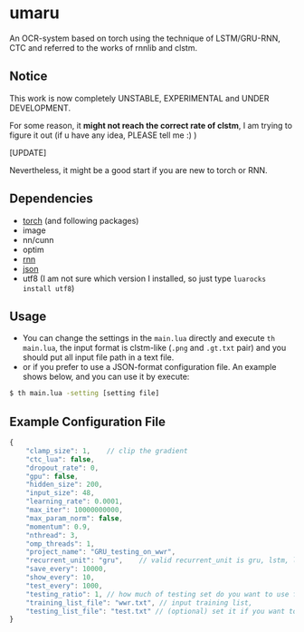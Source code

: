 # umaru
An OCR-system based on torch using the technique of LSTM/GRU-RNN, CTC and referred to the works of rnnlib and clstm.

## Notice

This work is now completely UNSTABLE, EXPERIMENTAL and UNDER DEVELOPMENT.

For some reason, it **might not reach the correct rate of clstm**, I am trying to figure it out (if u have any idea, PLEASE tell me :) )

[UPDATE]

Nevertheless, it might be a good start if you are new to torch or RNN.

## Dependencies

- [torch](https://github.com/torch/torch7) (and following packages)
- image
- nn/cunn
- optim
- [rnn](https://github.com/Element-Research/rnn)
- [json](https://github.com/clementfarabet/lua---json)
- utf8 (I am not sure which version I installed, so just type `luarocks install utf8`)

## Usage

- You can change the settings in the `main.lua` directly and execute `th main.lua`, the input format is clstm-like (`.png` and `.gt.txt` pair) and you should put all input file path in a text file.
- or if you prefer to use a JSON-format configuration file. An example shows below, and you can use it by execute:

```sh
$ th main.lua -setting [setting file]
```

## Example Configuration File

```js
{
    "clamp_size": 1,    // clip the gradient
    "ctc_lua": false,
    "dropout_rate": 0,
    "gpu": false,
    "hidden_size": 200,
    "input_size": 48,
    "learning_rate": 0.0001,
    "max_iter": 10000000000,
    "max_param_norm": false,
    "momentum": 0.9,
    "nthread": 3,
    "omp_threads": 1,
    "project_name": "GRU_testing_on_wwr",
    "recurrent_unit": "gru",    // valid recurrent_unit is gru, lstm, lstm_nopeephole
    "save_every": 10000,
    "show_every": 10,
    "test_every": 1000,
    "testing_ratio": 1, // how much of testing set do you want to use for validating? (it would be ignored if you have set a seperate testing_list_file) 
    "training_list_file": "wwr.txt", // input training list, 
    "testing_list_file": "test.txt" // (optional) set it if you want to use a seperate testing set, or the testing(validating) set is part of your training set.
}
```
